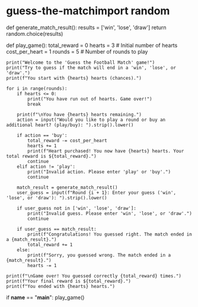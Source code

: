 # guess-the-matchimport random

def generate_match_result():
    results = ['win', 'lose', 'draw']
    return random.choice(results)

def play_game():
    total_reward = 0
    hearts = 3  # Initial number of hearts
    cost_per_heart = 1
    rounds = 5  # Number of rounds to play

    print("Welcome to the 'Guess the Football Match' game!")
    print("Try to guess if the match will end in a 'win', 'lose', or 'draw'.")
    print(f"You start with {hearts} hearts (chances).")
    
    for i in range(rounds):
        if hearts <= 0:
            print("You have run out of hearts. Game over!")
            break

        print(f"\nYou have {hearts} hearts remaining.")
        action = input("Would you like to play a round or buy an additional heart? (play/buy): ").strip().lower()

        if action == 'buy':
            total_reward -= cost_per_heart
            hearts += 1
            print(f"Heart purchased! You now have {hearts} hearts. Your total reward is ${total_reward}.")
            continue
        elif action != 'play':
            print("Invalid action. Please enter 'play' or 'buy'.")
            continue

        match_result = generate_match_result()
        user_guess = input(f"Round {i + 1}: Enter your guess ('win', 'lose', or 'draw'): ").strip().lower()

        if user_guess not in ['win', 'lose', 'draw']:
            print("Invalid guess. Please enter 'win', 'lose', or 'draw'.")
            continue

        if user_guess == match_result:
            print(f"Congratulations! You guessed right. The match ended in a {match_result}.")
            total_reward += 1
        else:
            print(f"Sorry, you guessed wrong. The match ended in a {match_result}.")
            hearts -= 1

    print(f"\nGame over! You guessed correctly {total_reward} times.")
    print(f"Your final reward is ${total_reward}.")
    print(f"You ended with {hearts} hearts.")

if __name__ == "__main__":
    play_game()
